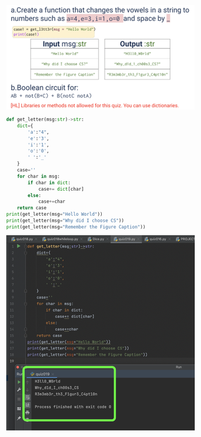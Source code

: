 ![](https://github.com/AleksandarDzudzevic/Unit_2/blob/main/quiz019text.png)
```.py
def get_letter(msg:str)->str:
    dict={
        'a':"4",
        'e':'3',
        'i':'1',
        'o':'0',
        ' ':'_'
    }
    case=''
    for char in msg:
        if char in dict:
            case+= dict[char]
        else:
            case+=char
    return case
print(get_letter(msg="Hello World"))
print(get_letter(msg="Why did I choose CS"))
print(get_letter(msg="Remember the Figure Caption"))
```
![](https://github.com/AleksandarDzudzevic/Unit_2/blob/main/quiz019test.png)

